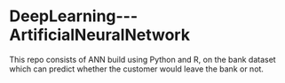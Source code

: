 # DeepLearning---ArtificialNeuralNetwork

This repo consists of ANN build using Python and R, on the bank dataset which can predict whether the customer would leave the bank or not.
